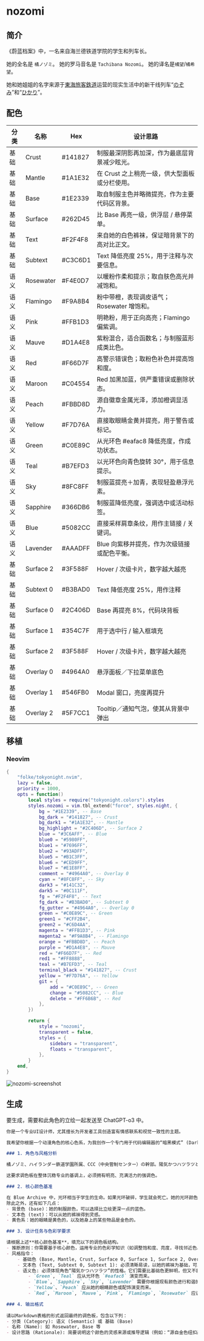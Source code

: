 # nozomi

## 简介

《蔚蓝档案》中，一名来自海兰德铁道学院的学生和列车长。

她的全名是 `橘ノゾミ`。
她的罗马音名是 `Tachibana Nozomi`。
她的译名是`橘望`/`橘希望`。

她和她姐姐的名字来源于[東海旅客鉄道](https://ja.wikipedia.org/wiki/%E6%9D%B1%E6%B5%B7%E6%97%85%E5%AE%A2%E9%89%84%E9%81%93)运营的现实生活中的新干线列车“[のぞみ](<https://ja.wikipedia.org/wiki/%E3%81%AE%E3%81%9E%E3%81%BF_(%E5%88%97%E8%BB%8A)>)”和“[ひかり](<https://ja.wikipedia.org/wiki/%E3%81%B2%E3%81%8B%E3%82%8A_(%E5%88%97%E8%BB%8A)>)”。

## 配色

| 分类 | 名称 | Hex | 设计思路 |
|------|------|------|----------|
| 基础 | Crust | #141827 | 制服最深阴影再加深，作为最底层背景减少眩光。 |
| 基础 | Mantle | #1A1E32 | 在 Crust 之上稍亮一级，供大型面板或分栏使用。 |
| 基础 | Base | #1E2339 | 取自制服主色并略微提亮，作为主要代码区背景。 |
| 基础 | Surface | #262D45 | 比 Base 再亮一级，供浮层 / 悬停菜单。 |
| 基础 | Text | #F2F4F8 | 来自她的白色裤袜，保证暗背景下的高对比正文。 |
| 基础 | Subtext | #C3C6D1 | Text 降低亮度 25%，用于注释与次要信息。 |
| 语义 | Rosewater | #F4E0D7 | 以暖粉作柔和提示；取自肤色高光并减饱和。 |
| 语义 | Flamingo | #F9A8B4 | 粉中带橙，表现调皮语气；Rosewater 增饱和。 |
| 语义 | Pink | #FFB1D3 | 明艳粉，用于正向高亮；Flamingo 偏紫调。 |
| 语义 | Mauve | #D1A4E8 | 紫粉混合，适合函数名；与制服蓝形成类比色。 |
| 语义 | Red | #F66D7F | 高警示错误色；取粉色补色并提高饱和度。 |
| 语义 | Maroon | #C04554 | Red 加黑加蓝，供严重错误或删除状态。 |
| 语义 | Peach | #FBBD8D | 源自徽章金属光泽，添加橙调显活力。 |
| 语义 | Yellow | #F7D76A | 直接取眼睛金黄并提亮，用于警告或标记。 |
| 语义 | Green | #C0E89C | 从光环色 #eafac8 降低亮度，作成功状态。 |
| 语义 | Teal | #B7EFD3 | 以光环色向青色旋转 30°，用于信息提示。 |
| 语义 | Sky | #8FC8FF | 制服蓝提亮＋加青，表现轻盈悬浮元素。 |
| 语义 | Sapphire | #366DB6 | 制服蓝降低亮度，强调选中或活动标签。 |
| 语义 | Blue | #5082CC | 直接采样肩章条纹，用作主链接 / 关键词。 |
| 语义 | Lavender | #AAADFF | Blue 向紫移并提亮，作为次级链接或配色平衡。 |
| 基础 | Surface 2 | #3F588F | Hover / 次级卡片，数字越大越亮 |
| 基础 | Subtext 0 | #B3BAD0 | Text 降低亮度 25%，用作注释 |
| 基础 | Surface 0 | #2C406D | Base 再提亮 8%，代码块背板 |
| 基础 | Surface 1 | #354C7F | 用于选中行 / 输入框填充 |
| 基础 | Surface 2 | #3F588F | Hover / 次级卡片，数字越大越亮 |
| 基础 | Overlay 0 | #4964A0 | 悬浮面板／下拉菜单底色 |
| 基础 | Overlay 1 | #546FB0 | Modal 窗口，亮度再提升 |
| 基础 | Overlay 2 | #5F7CC1 | Tooltip／通知气泡，使其从背景中弹出 |

## 移植

### Neovim

```Lua
{
    "folke/tokyonight.nvim",
    lazy = false,
    priority = 1000,
    opts = function()
        local styles = require("tokyonight.colors").styles
        styles.nozomi = vim.tbl_extend("force", styles.night, {
            bg = "#1E2339", -- Base
            bg_dark = "#141827", -- Crust
            bg_dark1 = "#1A1E32", -- Mantle
            bg_highlight = "#2C406D", -- Surface 2
            blue = "#3C6AFF", -- Blue
            blue0 = "#5980FF",
            blue1 = "#7696FF",
            blue2 = "#93ADFF",
            blue5 = "#B1C3FF",
            blue6 = "#CED9FF",
            blue7 = "#E1E8FF",
            comment = "#4964A0", -- Overlay 0
            cyan = "#8FC8FF", -- Sky
            dark3 = "#141C32",
            dark5 = "#0C111F",
            fg = "#F2F4F8", -- Text
            fg_dark = "#B3BAD0", -- Subtext 0
            fg_gutter = "#4964A0", -- Overlay 0
            green = "#C0E89C", -- Green
            green1 = "#CFF2B4",
            green2 = "#C6D4AA",
            magenta = "#FFB1D3", -- Pink
            magenta2 = "#F9A8B4", -- Flamingo
            orange = "#FBBD8D", -- Peach
            purple = "#D1A4E8", -- Mauve
            red = "#F66D7F", -- Red
            red1 = "#FF8888",
            teal = "#B7EFD3", -- Teal
            terminal_black = "#141827", -- Crust
            yellow = "#F7D76A", -- Yellow
            git = {
                add = "#C0E89C", -- Green
                change = "#5082CC", -- Blue
                delete = "#FF6B6B", -- Red
            },
        })

        return {
            style = "nozomi",
            transparent = false,
            styles = {
                sidebars = "transparent",
                floats = "transparent",
            },
        }
    end,
}
```

![nozomi-screenshot](<./img/nozomi.png>)

## 生成

要生成，需要和此角色的立绘一起发送至 ChatGPT-o3 中。

```md
你是一个专业UI设计师，尤其擅长为开发者工具创造富有情感联系和视觉一致性的主题。

我希望你根据一个动漫角色的核心色系，为我创作一个专门用于代码编辑器的“暗黑模式” (Dark Mode) 调色板。这个调色板必须严格遵循下方指定的命名结构。

### 1. 角色与风格分析

橘ノゾミ、ハイランダー鉄道学園所属、CCC（中央管制センター）の幹部。陽気かつハツラツとした性格で、細かいことは気にしない。そのせいか、双子の姉であるヒカリと一緒にトラブルを引き起こすこともしばしば。面白そうなものにはとりあえず飛び込む性格だが、列車運行に関しては責任を持って臨んでいる。

这要求调色板在整体沉稳专业的基调上，必须拥有明亮、充满活力的强调色。

### 2. 核心颜色基准

在 Blue Archive 中，光环相当于学生的生命。如果光环破碎，学生就会死亡。她的光环颜色是 #eafac8。
除此之外，还有如下几点：
- 背景色 (base)：她的制服颜色，可以选择比立绘更深一点的蓝色。
- 文本色 (text)：可以从她的裤袜得到灵感。
- 黄色系：她的眼睛是黄色的，以及她身上的某些物品是金色的。

### 3. 设计任务与色彩学要求

请根据上述**核心颜色基准**，填充以下的调色板结构。
- 推断原则：你需要基于核心颜色，运用专业的色彩学知识（如调整饱和度、亮度，寻找邻近色、互补色）来生成剩余的颜色。所有颜色组合在一起时，必须感觉它们源自同一个角色。
- 风格指令：
    - 基础色 (Base, Mantle, Crust, Surface 0, Surface 1, Surface 2, Overlay 0, Overlay 1, Overlay 2): 必须沉稳、专业，以制服颜色为基础进行微调，确保长时间阅读的舒适性。对于 Surface 和 Overlay，数字越大则越亮。
    - 文本色 (Text, Subtext 0, Subtext 1): 必须清晰易读，以她的裤袜为基础，可以创建不同亮度的版本。对于 Subtext，数字越大则越亮。
    - 语义色: 必须体现角色“陽気かつハツラツ”的性格。它们需要比基础色更鲜明，但又不能过于刺眼。
        - `Green`, `Teal` 应从光环色 `#eafac8` 演变而来。
        - `Blue`, `Sapphire`, `Sky`, `Lavender` 需要你根据现有颜色进行和谐的创造，以补全整个色谱。
        - `Yellow`、`Peach` 应从她的眼睛颜色或配饰演变而来。
        - `Red`, `Maroon`, `Mauve`, `Pink`, `Flamingo`, `Rosewater` 应该使用色彩学知识来生成。

### 4. 输出格式
 
请以Markdown表格的形式返回最终的调色板，包含以下列：
- 分类 (Category): 语义 (Semantic) 或 基础 (Base)
- 名称 (Name): 如 Rosewater, Base 等
- 设计思路 (Rationale): 简要说明这个颜色的灵感来源或推导逻辑（例如：“源自金色纽扣颜色，增加了亮度以体现活泼感”）。
```
